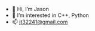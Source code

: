 - 👋 Hi, I’m Jason
- 👀 I’m interested in C++, Python
- 📫 jt32241@gmail.com

<!---
jt32241/jt32241 is a ✨ special ✨ repository because its `README.md` (this file) appears on your GitHub profile.
You can click the Preview link to take a look at your changes.
--->
